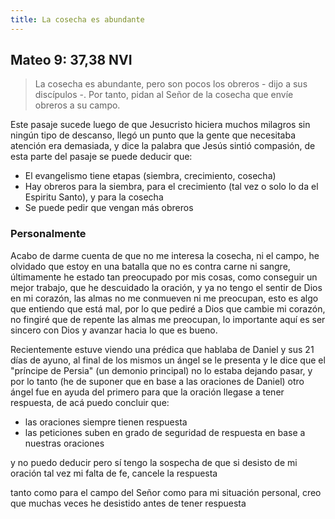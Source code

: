 ```yaml
---
title: La cosecha es abundante 
---
```


## Mateo 9: 37,38 NVI  

> La cosecha es abundante, pero son pocos los obreros - dijo a sus discípulos -. Por tanto, pidan al Señor de la cosecha que envíe obreros a su campo.

Este pasaje sucede luego de que Jesucristo hiciera muchos milagros sin ningún tipo de descanso, llegó un punto que la gente que necesitaba atención era demasiada, y dice la palabra que Jesús sintió compasión, de esta parte del pasaje se puede deducir que:

- El evangelismo tiene etapas (siembra, crecimiento, cosecha)
- Hay obreros para la siembra, para el crecimiento (tal vez o solo lo da el Espiritu Santo), y para la cosecha
- Se puede pedir que vengan más obreros

### Personalmente

Acabo de darme cuenta de que no me interesa la cosecha, ni el campo, he olvidado que estoy en una batalla que no es contra carne ni sangre, últimamente he estado tan preocupado por mis cosas, como conseguir un mejor trabajo, que he descuidado la oración, y ya no tengo el sentir de Dios en mi corazón, las almas no me conmueven ni me preocupan, esto es algo que entiendo que está mal, por lo que pediré a Dios que cambie mi corazón, no fingiré que de repente las almas me preocupan, lo importante aquí es ser sincero con Dios y avanzar hacia lo que es bueno.

Recientemente estuve viendo una prédica que hablaba de Daniel y sus 21 días de ayuno, al final de los mismos un ángel se le presenta y le dice que el "príncipe de Persia" (un demonio principal) no lo estaba dejando pasar, y por lo tanto (he de suponer que en base a las oraciones de Daniel) otro ángel fue en ayuda del primero para que la oración llegase a tener respuesta, de acá puedo concluir que:

- las oraciones siempre tienen respuesta
- las peticiones suben en grado de seguridad de respuesta en base a nuestras oraciones

y no puedo deducir pero sí tengo la sospecha de que si desisto de mi oración tal vez mi falta de fe, cancele la respuesta

tanto como para el campo del Señor como para mi situación personal, creo que muchas veces he desistido antes de tener respuesta
